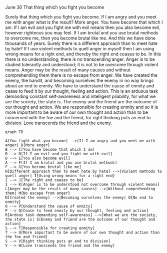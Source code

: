 June 30
That thing which you fight you become

Surely that thing which you fight you become. If I am angry and you meet me with anger what is the result? More anger. You have become that which I am. If I am evil and you fight me with evil means then you also become evil, however righteous you may feel. If I am brutal and you use brutal methods to overcome me, then you become brutal like me. And this we have done thousands of years. Surely there is a different approach than to meet hate by hate? If I use violent methods to quell anger in myself then I am using wrong means for a right end, and thereby the right end ceases to be. In this there is no understanding; there is no transcending anger. Anger is to be studied tolerantly and understood; it is not to be overcome through violent means. Anger may be the result of many causes and without comprehending them there is no escape from anger.
We have created the enemy, the bandit, and becoming ourselves the enemy in no way brings about an end to enmity. We have to understand the cause of enmity and cease to feed it by our thought, feeling and action. This is an arduous task demanding constant self-awareness and intelligent pliability, for what we are the society, the state is. The enemy and the friend are the outcome of our thought and action. We are responsible for creating enmity and so it is more important to be aware of our own thought and action than to be concerned with the foe and the friend, for right thinking puts an end to division. Love transcends the friend and the enemy.

```mermaid
graph TB

A[You fight what you become] -->|If I am angry and you meet me with anger| B{More anger}
B --> C[You have become that which I am]
B --> D[If I am evil and you fight me with evil]
D --> E[You also become evil]
A --> F[If I am brutal and you use brutal methods]
F --> G[You become brutal like me]
H[Different approach than to meet hate by hate] -->|Violent methods to quell anger| I{Using wrong means for a right end}
I --> J[The right end ceases to be]
I --> K[Anger is to be understood not overcome through violent means]
L[Anger may be the result of many causes] -->|Without comprehending them| M{No escape from anger}
N[Created the enemy] -->|Becoming ourselves the enemy| O{No end to enmity}
O --> P[Understand the cause of enmity]
P --> Q[Cease to feed enmity by our thought, feeling and action]
R[Ardous task demanding self-awareness] -->|What we are the society, the state is| S[Enemy and friend are the outcome of our thought and action]
S --> T[Responsible for creating enmity]
T --> U[More important to be aware of our own thought and action than the foe and friend]
S --> V[Right thinking puts an end to division]
V --> W[Love transcends the friend and the enemy]
```